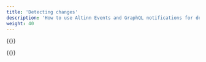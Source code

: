 ```yaml
---
title: 'Detecting changes'
description: 'How to use Altinn Events and GraphQL notifications for detecting changes in Dialogporten'
weight: 40
---
```


{{<notyetwritten>}}

{{<children />}}
